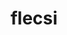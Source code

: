 ---
title: "flecsi"
layout: cache
categories: [package, develop-2024-01-21]
meta: {"versions": ["2.2.1"], "compilers": ["cce@=15.0.1", "gcc@=10.3.0", "gcc@=11.4.0", "gcc@=9.4.0", "oneapi@=2023.2.0"], "oss": ["rhel8", "sle_hpc15", "ubuntu20.04", "ubuntu22.04"], "platforms": ["linux"], "targets": ["aarch64", "neoverse_v1", "ppc64le", "x86_64_v3", "x86_64_v4", "zen4"], "stacks": ["e4s", "e4s-aarch64", "e4s-cray-rhel", "e4s-cray-sles", "e4s-neoverse_v1", "e4s-oneapi", "e4s-power", "root"], "num_specs": 16, "num_specs_by_stack": {"root": 16, "e4s-cray-rhel": 1, "e4s-cray-sles": 1, "e4s-neoverse_v1": 4, "e4s-power": 2, "e4s": 3, "e4s-oneapi": 1, "e4s-aarch64": 4}}
spec_details: [{"hash": "7kyppz3dkexpoxhlxt7zrhn2dyyovryf", "compiler": "cce@=15.0.1", "versions": ["2.2.1"], "os": "rhel8", "platform": "linux", "target": "zen4", "variants": ["backend=mpi", "build_system=cmake", "build_type=Release", "caliper_detail=none", "~cuda", "~doc", "~flog", "generator=make", "~graphviz", "+hdf5", "~ipo", "~kokkos", "~openmp", "~rocm", "+shared"], "stacks": ["root", "e4s-cray-rhel"], "size": "-", "tarball": "https://binaries.spack.io/releases/develop-2024-01-21/build_cache/linux-rhel8-zen4/cce-15.0.1/flecsi-2.2.1/linux-rhel8-zen4-cce-15.0.1-flecsi-2.2.1-7kyppz3dkexpoxhlxt7zrhn2dyyovryf.spack"}, {"hash": "vtfu3mlzqdyeqdzgbcenzwnbpyxlr3xl", "compiler": "gcc@=10.3.0", "versions": ["2.2.1"], "os": "sle_hpc15", "platform": "linux", "target": "x86_64_v4", "variants": ["backend=mpi", "build_system=cmake", "build_type=Release", "caliper_detail=none", "~cuda", "~doc", "~flog", "generator=make", "~graphviz", "+hdf5", "~ipo", "~kokkos", "~openmp", "~rocm", "+shared"], "stacks": ["root", "e4s-cray-sles"], "size": "-", "tarball": "https://binaries.spack.io/releases/develop-2024-01-21/build_cache/linux-sle_hpc15-x86_64_v4/gcc-10.3.0/flecsi-2.2.1/linux-sle_hpc15-x86_64_v4-gcc-10.3.0-flecsi-2.2.1-vtfu3mlzqdyeqdzgbcenzwnbpyxlr3xl.spack"}, {"hash": "wjvxqc2yrjpve6535d7nfjheuwj26su4", "compiler": "gcc@=11.4.0", "versions": ["2.2.1"], "os": "ubuntu20.04", "platform": "linux", "target": "neoverse_v1", "variants": ["backend=mpi", "build_system=cmake", "build_type=Release", "caliper_detail=none", "+cuda", "cuda_arch=90", "~doc", "~flog", "generator=make", "~graphviz", "+hdf5", "~ipo", "~kokkos", "~openmp", "~rocm", "+shared"], "stacks": ["e4s-neoverse_v1", "root"], "size": "-", "tarball": "https://binaries.spack.io/releases/develop-2024-01-21/build_cache/linux-ubuntu20.04-neoverse_v1/gcc-11.4.0/flecsi-2.2.1/linux-ubuntu20.04-neoverse_v1-gcc-11.4.0-flecsi-2.2.1-wjvxqc2yrjpve6535d7nfjheuwj26su4.spack"}, {"hash": "eyuscfczalq7h52a5konyyvujgtn4uo3", "compiler": "gcc@=11.4.0", "versions": ["2.2.1"], "os": "ubuntu20.04", "platform": "linux", "target": "neoverse_v1", "variants": ["backend=mpi", "build_system=cmake", "build_type=Release", "caliper_detail=none", "+cuda", "cuda_arch=75", "~doc", "~flog", "generator=make", "~graphviz", "+hdf5", "~ipo", "~kokkos", "~openmp", "~rocm", "+shared"], "stacks": ["e4s-neoverse_v1", "root"], "size": "-", "tarball": "https://binaries.spack.io/releases/develop-2024-01-21/build_cache/linux-ubuntu20.04-neoverse_v1/gcc-11.4.0/flecsi-2.2.1/linux-ubuntu20.04-neoverse_v1-gcc-11.4.0-flecsi-2.2.1-eyuscfczalq7h52a5konyyvujgtn4uo3.spack"}, {"hash": "w7ushbvrkbqezal7t65tklf3fnnak5rv", "compiler": "gcc@=11.4.0", "versions": ["2.2.1"], "os": "ubuntu20.04", "platform": "linux", "target": "neoverse_v1", "variants": ["backend=mpi", "build_system=cmake", "build_type=Release", "caliper_detail=none", "+cuda", "cuda_arch=80", "~doc", "~flog", "generator=make", "~graphviz", "+hdf5", "~ipo", "~kokkos", "~openmp", "~rocm", "+shared"], "stacks": ["e4s-neoverse_v1", "root"], "size": "-", "tarball": "https://binaries.spack.io/releases/develop-2024-01-21/build_cache/linux-ubuntu20.04-neoverse_v1/gcc-11.4.0/flecsi-2.2.1/linux-ubuntu20.04-neoverse_v1-gcc-11.4.0-flecsi-2.2.1-w7ushbvrkbqezal7t65tklf3fnnak5rv.spack"}, {"hash": "gt6gx7bidhokbe33mv26btz2g4tz7i5i", "compiler": "gcc@=11.4.0", "versions": ["2.2.1"], "os": "ubuntu20.04", "platform": "linux", "target": "neoverse_v1", "variants": ["backend=mpi", "build_system=cmake", "build_type=Release", "caliper_detail=none", "~cuda", "~doc", "~flog", "generator=make", "~graphviz", "+hdf5", "~ipo", "~kokkos", "~openmp", "~rocm", "+shared"], "stacks": ["e4s-neoverse_v1", "root"], "size": "-", "tarball": "https://binaries.spack.io/releases/develop-2024-01-21/build_cache/linux-ubuntu20.04-neoverse_v1/gcc-11.4.0/flecsi-2.2.1/linux-ubuntu20.04-neoverse_v1-gcc-11.4.0-flecsi-2.2.1-gt6gx7bidhokbe33mv26btz2g4tz7i5i.spack"}, {"hash": "nxyjp3dkbhraknsbqep4slg3pqza3ukc", "compiler": "gcc@=9.4.0", "versions": ["2.2.1"], "os": "ubuntu20.04", "platform": "linux", "target": "ppc64le", "variants": ["backend=mpi", "build_system=cmake", "build_type=Release", "caliper_detail=none", "+cuda", "cuda_arch=70", "~doc", "~flog", "generator=make", "~graphviz", "+hdf5", "~ipo", "~kokkos", "~openmp", "~rocm", "+shared"], "stacks": ["root", "e4s-power"], "size": "-", "tarball": "https://binaries.spack.io/releases/develop-2024-01-21/build_cache/linux-ubuntu20.04-ppc64le/gcc-9.4.0/flecsi-2.2.1/linux-ubuntu20.04-ppc64le-gcc-9.4.0-flecsi-2.2.1-nxyjp3dkbhraknsbqep4slg3pqza3ukc.spack"}, {"hash": "lfduoj3qodaugxp43ywuy43cdjndtw5s", "compiler": "gcc@=9.4.0", "versions": ["2.2.1"], "os": "ubuntu20.04", "platform": "linux", "target": "ppc64le", "variants": ["backend=mpi", "build_system=cmake", "build_type=Release", "caliper_detail=none", "~cuda", "~doc", "~flog", "generator=make", "~graphviz", "+hdf5", "~ipo", "~kokkos", "~openmp", "~rocm", "+shared"], "stacks": ["root", "e4s-power"], "size": "-", "tarball": "https://binaries.spack.io/releases/develop-2024-01-21/build_cache/linux-ubuntu20.04-ppc64le/gcc-9.4.0/flecsi-2.2.1/linux-ubuntu20.04-ppc64le-gcc-9.4.0-flecsi-2.2.1-lfduoj3qodaugxp43ywuy43cdjndtw5s.spack"}, {"hash": "vkgsjdv47ku3fxbsmvf6z5x72hn6edsx", "compiler": "gcc@=11.4.0", "versions": ["2.2.1"], "os": "ubuntu20.04", "platform": "linux", "target": "x86_64_v3", "variants": ["backend=mpi", "build_system=cmake", "build_type=Release", "caliper_detail=none", "+cuda", "cuda_arch=90", "~doc", "~flog", "generator=make", "~graphviz", "+hdf5", "~ipo", "~kokkos", "~openmp", "~rocm", "+shared"], "stacks": ["root", "e4s"], "size": "-", "tarball": "https://binaries.spack.io/releases/develop-2024-01-21/build_cache/linux-ubuntu20.04-x86_64_v3/gcc-11.4.0/flecsi-2.2.1/linux-ubuntu20.04-x86_64_v3-gcc-11.4.0-flecsi-2.2.1-vkgsjdv47ku3fxbsmvf6z5x72hn6edsx.spack"}, {"hash": "gsimxtxrumyd5dnn5teytc6mx7mos73g", "compiler": "gcc@=11.4.0", "versions": ["2.2.1"], "os": "ubuntu20.04", "platform": "linux", "target": "x86_64_v3", "variants": ["backend=mpi", "build_system=cmake", "build_type=Release", "caliper_detail=none", "+cuda", "cuda_arch=80", "~doc", "~flog", "generator=make", "~graphviz", "+hdf5", "~ipo", "~kokkos", "~openmp", "~rocm", "+shared"], "stacks": ["root", "e4s"], "size": "-", "tarball": "https://binaries.spack.io/releases/develop-2024-01-21/build_cache/linux-ubuntu20.04-x86_64_v3/gcc-11.4.0/flecsi-2.2.1/linux-ubuntu20.04-x86_64_v3-gcc-11.4.0-flecsi-2.2.1-gsimxtxrumyd5dnn5teytc6mx7mos73g.spack"}, {"hash": "tvnt6kdmti4w7623rkla35gekwuzctae", "compiler": "gcc@=11.4.0", "versions": ["2.2.1"], "os": "ubuntu20.04", "platform": "linux", "target": "x86_64_v3", "variants": ["backend=mpi", "build_system=cmake", "build_type=Release", "caliper_detail=none", "~cuda", "~doc", "~flog", "generator=make", "~graphviz", "+hdf5", "~ipo", "~kokkos", "~openmp", "~rocm", "+shared"], "stacks": ["root", "e4s"], "size": "-", "tarball": "https://binaries.spack.io/releases/develop-2024-01-21/build_cache/linux-ubuntu20.04-x86_64_v3/gcc-11.4.0/flecsi-2.2.1/linux-ubuntu20.04-x86_64_v3-gcc-11.4.0-flecsi-2.2.1-tvnt6kdmti4w7623rkla35gekwuzctae.spack"}, {"hash": "2bwyrqdntw7lrsm7bmut6jwqpehz3bkc", "compiler": "oneapi@=2023.2.0", "versions": ["2.2.1"], "os": "ubuntu20.04", "platform": "linux", "target": "x86_64_v3", "variants": ["backend=mpi", "build_system=cmake", "build_type=Release", "caliper_detail=none", "~cuda", "~doc", "~flog", "generator=make", "~graphviz", "+hdf5", "~ipo", "~kokkos", "~openmp", "~rocm", "+shared"], "stacks": ["root", "e4s-oneapi"], "size": "-", "tarball": "https://binaries.spack.io/releases/develop-2024-01-21/build_cache/linux-ubuntu20.04-x86_64_v3/oneapi-2023.2.0/flecsi-2.2.1/linux-ubuntu20.04-x86_64_v3-oneapi-2023.2.0-flecsi-2.2.1-2bwyrqdntw7lrsm7bmut6jwqpehz3bkc.spack"}, {"hash": "nr4rd3t5lumy7vxw42ic5bembrawejbv", "compiler": "gcc@=11.4.0", "versions": ["2.2.1"], "os": "ubuntu22.04", "platform": "linux", "target": "aarch64", "variants": ["backend=mpi", "build_system=cmake", "build_type=Release", "caliper_detail=none", "+cuda", "cuda_arch=80", "~doc", "~flog", "generator=make", "~graphviz", "+hdf5", "~ipo", "~kokkos", "~openmp", "~rocm", "+shared"], "stacks": ["e4s-aarch64", "root"], "size": "-", "tarball": "https://binaries.spack.io/releases/develop-2024-01-21/build_cache/linux-ubuntu22.04-aarch64/gcc-11.4.0/flecsi-2.2.1/linux-ubuntu22.04-aarch64-gcc-11.4.0-flecsi-2.2.1-nr4rd3t5lumy7vxw42ic5bembrawejbv.spack"}, {"hash": "omirwy5selniipnxbkd4cbd2vmuord2p", "compiler": "gcc@=11.4.0", "versions": ["2.2.1"], "os": "ubuntu22.04", "platform": "linux", "target": "aarch64", "variants": ["backend=mpi", "build_system=cmake", "build_type=Release", "caliper_detail=none", "+cuda", "cuda_arch=75", "~doc", "~flog", "generator=make", "~graphviz", "+hdf5", "~ipo", "~kokkos", "~openmp", "~rocm", "+shared"], "stacks": ["e4s-aarch64", "root"], "size": "-", "tarball": "https://binaries.spack.io/releases/develop-2024-01-21/build_cache/linux-ubuntu22.04-aarch64/gcc-11.4.0/flecsi-2.2.1/linux-ubuntu22.04-aarch64-gcc-11.4.0-flecsi-2.2.1-omirwy5selniipnxbkd4cbd2vmuord2p.spack"}, {"hash": "pjttw46mpvoeavypvnulegwtvfog4cl6", "compiler": "gcc@=11.4.0", "versions": ["2.2.1"], "os": "ubuntu22.04", "platform": "linux", "target": "aarch64", "variants": ["backend=mpi", "build_system=cmake", "build_type=Release", "caliper_detail=none", "~cuda", "~doc", "~flog", "generator=make", "~graphviz", "+hdf5", "~ipo", "~kokkos", "~openmp", "~rocm", "+shared"], "stacks": ["e4s-aarch64", "root"], "size": "-", "tarball": "https://binaries.spack.io/releases/develop-2024-01-21/build_cache/linux-ubuntu22.04-aarch64/gcc-11.4.0/flecsi-2.2.1/linux-ubuntu22.04-aarch64-gcc-11.4.0-flecsi-2.2.1-pjttw46mpvoeavypvnulegwtvfog4cl6.spack"}, {"hash": "ble2zoyxqpzjikpgjuokhhj4mcdcr5m3", "compiler": "gcc@=11.4.0", "versions": ["2.2.1"], "os": "ubuntu22.04", "platform": "linux", "target": "aarch64", "variants": ["backend=mpi", "build_system=cmake", "build_type=Release", "caliper_detail=none", "+cuda", "cuda_arch=90", "~doc", "~flog", "generator=make", "~graphviz", "+hdf5", "~ipo", "~kokkos", "~openmp", "~rocm", "+shared"], "stacks": ["e4s-aarch64", "root"], "size": "-", "tarball": "https://binaries.spack.io/releases/develop-2024-01-21/build_cache/linux-ubuntu22.04-aarch64/gcc-11.4.0/flecsi-2.2.1/linux-ubuntu22.04-aarch64-gcc-11.4.0-flecsi-2.2.1-ble2zoyxqpzjikpgjuokhhj4mcdcr5m3.spack"}]
---